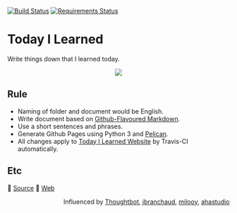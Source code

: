 [![Build Status](https://travis-ci.org/channprj/TIL.svg?branch=master)](https://travis-ci.org/channprj/TIL)
[![Requirements Status](https://requires.io/github/channprj/til.chann.kr-source/requirements.svg?branch=master)](https://requires.io/github/channprj/til.chann.kr-source/requirements/?branch=master)
# Today I Learned
Write things down that I learned today.

<p align="center">
<img src="https://cloud.githubusercontent.com/assets/1831308/13661643/e25fc4bc-e6d7-11e5-8a54-87eb071b2e5c.jpg">
</p>

## Rule
* Naming of folder and document would be English.
* Write document based on [Github-Flavoured Markdown](https://guides.github.com/features/mastering-markdown/).
* Use a short sentences and phrases.
* Generate Github Pages using Python 3 and [Pelican](https://github.com/getpelican/pelican).
* All changes apply to [Today I Learned Website](https://til.chann.kr) by Travis-CI automatically.

## Etc
:electric_plug: [Source](https://github.com/channprj/TIL)
:memo: [Web](https://til.chann.kr)

<p align="right">
Influenced by <a href="https://github.com/thoughtbot/til">Thoughtbot</a>, <a href="https://github.com/jbranchaud/til">jbranchaud</a>, <a href="https://github.com/milooy/TIL">milooy</a>, <a href="https://github.com/ahastudio/til">ahastudio</a>
</p>
